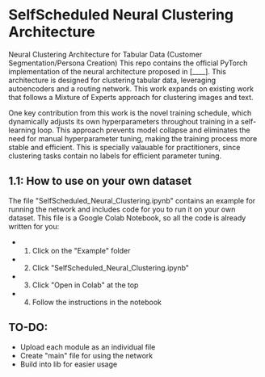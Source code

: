 # SelfScheduled Neural Clustering Architecture
Neural Clustering Architecture for Tabular Data (Customer Segmentation/Persona Creation)
This repo contains the official PyTorch implementation of the neural architecture proposed in [____]. This architecture is designed for clustering tabular data, leveraging autoencoders and a routing network. This work expands on existing work that follows a Mixture of Experts approach for clustering images and text. 

One key contribution from this work is the novel training schedule, which dynamically adjusts its own hyperparameters throughout training in a self-learning loop. This approach prevents model collapse and eliminates the need for manual hyperparameter tuning, making the training process more stable and efficient. This is specially valauable for practitioners, since clustering tasks contain no labels for efficient parameter tuning. 

## 1.1: How to use on your own dataset
The file "SelfScheduled_Neural_Clustering.ipynb" contains an example for running the network and includes code for you to run it on your own dataset.
This file is a Google Colab Notebook, so all the code is already written for you:

- 1. Click on the "Example" folder
- 2. Click "SelfScheduled_Neural_Clustering.ipynb" 
- 3. Click "Open in Colab" at the top
- 4. Follow the instructions in the notebook

## TO-DO:
- Upload each module as an individual file
- Create "main" file for using the network
- Build into lib for easier usage
